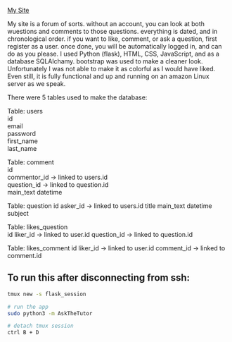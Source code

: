 [My Site](http://ec2-54-234-135-128.compute-1.amazonaws.com)


My site is a forum of sorts. without an account, you can look at both wuestions and comments to those questions. everything is dated, and in chronological order. if you want to like, comment, or ask a question, first register as a user. once done, you will be automatically logged in, and can do as you please. I used Python (flask), HTML, CSS, JavaScript, and as a database SQLAlchamy. bootstrap was used to make a cleaner look. Unfortunately I was not able to make it as colorful as I would have liked. Even still, it is fully functional and up and running on an amazon Linux server as we speak. 

There were 5 tables used to make the database:

Table: users                          
  id                                  
  email                                     
  password                       
  first_name                                   
  last_name                                      
  
Table: comment                                                  
  id                                            
  commentor_id -> linked to users.id   
  question_id -> linked to question.id          
  main_text
  datetime
  

Table: question
  id
  asker_id -> linked to users.id
  title
  main_text
  datetime
  subject

Table: likes_question          
  id
  liker_id -> linked to user.id
  question_id -> linked to question.id
  
Table: likes_comment
  id
  liker_id -> linked to user.id
  comment_id -> linked to comment.id






## To run this after disconnecting from ssh:
```bash
tmux new -s flask_session

# run the app
sudo python3 -m AskTheTutor

# detach tmux session
ctrl B + D
```
